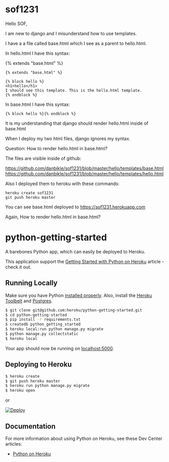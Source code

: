 # sof1231

Hello SOF,

I am new to django and I misunderstand how to use templates.

I have a a file called base.html which I see as a parent to hello.html.

In hello.html I have this syntax:

{% extends "base.html" %}

```
{% extends "base.html" %}

{% block hello %}
<h1>hello</h1>
I should see this template. This is the hello.html template.
{% endblock %}
```

In base.html I have this syntax:

```
{% block hello %}{% endblock %}
```

It is my understanding that django should render hello.html inside of base.html

When I deploy my two html files, django ignores my syntax.

Question: How to render hello.html in base.html?

The files are visible inside of github:

https://github.com/danbikle/sof1231/blob/master/hello/templates/base.html
https://github.com/danbikle/sof1231/blob/master/hello/templates/hello.html

Also I deployed them to heroku with these commands:

```
heroku create sof1231
git push heroku master
```

You can see base.html deployed to https://sof1231.herokuapp.com

Again,
How to render hello.html in base.html?



# python-getting-started

A barebones Python app, which can easily be deployed to Heroku.

This application support the [Getting Started with Python on Heroku](https://devcenter.heroku.com/articles/getting-started-with-python) article - check it out.

## Running Locally

Make sure you have Python [installed properly](http://install.python-guide.org).  Also, install the [Heroku Toolbelt](https://toolbelt.heroku.com/) and [Postgres](https://devcenter.heroku.com/articles/heroku-postgresql#local-setup).

```sh
$ git clone git@github.com:heroku/python-getting-started.git
$ cd python-getting-started
$ pip install -r requirements.txt
$ createdb python_getting_started
$ heroku local:run python manage.py migrate
$ python manage.py collectstatic
$ heroku local
```

Your app should now be running on [localhost:5000](http://localhost:5000/).

## Deploying to Heroku

```sh
$ heroku create
$ git push heroku master
$ heroku run python manage.py migrate
$ heroku open
```
or

[![Deploy](https://www.herokucdn.com/deploy/button.png)](https://heroku.com/deploy)

## Documentation

For more information about using Python on Heroku, see these Dev Center articles:

- [Python on Heroku](https://devcenter.heroku.com/categories/python)
